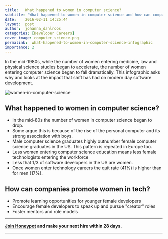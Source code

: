 ```yaml
---
title:   What happened to women in computer science?
subtitle: "What happened to women in computer science and how can companies promote women in tech? This week we've put together an infographic that attemps to explain where all the women in tech went, why they went and how we can get them back."
date:    2016-02-11 14:25:44
layout:  post
author:  johanna_dahlroos
categories: [Developer Careers]
cover_image: computer_science.png
permalink:  what-happened-to-women-in-computer-science-infographic
importance: 2
---
```


In the mid-1980s, while the number of women entering medicine, law and physical science studies began to accelerate, the number of women entering computer science began to fall dramatically. This infographic asks why and looks at the impact that shift has had on modern day software development.

<!--more--> 

![women-in-computer-science](/assets/images/women-in-computer-science-infographic.png)


## What happened to women in computer science? 

* In the mid-80s the number of women in computer science began to drop. 
* Some argue this is because of the rise of the personal computer and its strong association with boys.
* Male computer science graduates highly outnumber female computer science graduates in the US. This pattern is repeated in Europe too. 
* Less women entering computer science education means less female technologists entering the workforce
* Less that 1/3 of software developers in the US are women.
* Once women enter technology careers the quit rate (41%) is higher than for men (17%).

## How can companies promote women in tech?

* Promote learning opportunities  for younger female developers
* Encourage female developers to speak up and pursue "creator" roles
* Foster mentors and role models

* * *

**[Join Honeypot][1] and make your next hire within 28 days.**

* * *


[1]: https://www.honeypot.io/pages/for_employers?utm_source=blog&utm_medium=organic&utm_term=f&utm_content=160203&utm_campaign=com-no





